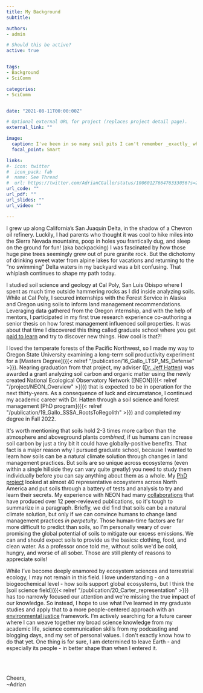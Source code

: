 ```yaml
---
title: My Background
subtitle: 

authors:
- admin

# Should this be active?
active: true


tags:
- Background
- SciComm

categories:
- SciComm


date: "2021-08-11T00:00:00Z"

# Optional external URL for project (replaces project detail page).
external_link: ""

image:
  caption: I've been in so many soil pits I can't remember _exactly_ where this was taken. My guess is somewhere along the Oregon coast range. In hindsight, I doubt this was OSHA approved. Still fun though. <Br> Picture Credit - Jeff Hatten (_I think_) 
  focal_point: Smart

links:
#- icon: twitter
#  icon_pack: fab
#  name: See Thread
#  url: https://twitter.com/AdrianCGallo/status/1006012766476333056?s=20
url_code: ""
url_pdf: ""
url_slides: ""
url_video: ""

---
```


I grew up along California’s San Juaquin Delta, in the shadow of a Chevron oil refinery. Luckily,  I had parents who thought it was cool to hike miles into the Sierra Nevada mountains, poop in holes you frantically dug, and sleep on the ground for fun! (aka backpacking) I was fascinated by how those huge pine trees seemingly grew out of pure granite rock. But the dichotomy of drinking sweet water from alpine lakes for vacations and returning to the “no swimming” Delta waters in my backyard was a bit confusing. That whiplash continues to shape my path today. 

I studied soil science and geology at Cal Poly, San Luis Obispo where I spent as much time outside hammering rocks as I did inside analyzing soils. While at Cal Poly, I secured internships with the Forest Service in Alaska and Oregon using soils to inform land management recommendations. Leveraging data gathered from the Oregon internship, and with the help of mentors, I participated in my first true research experience co-authoring a senior thesis on how forest management influenced soil properties. It was about that time I discovered this thing called graduate school where you get [paid to learn](https://twitter.com/ZJAyres/status/1552917560659775489?s=20&t=Tr-P5jzU3cNKVApC1rtnGA) and try to discover new things. How cool is that?!  

I loved the temperate forests of the Pacific Northwest, so I made my way to Oregon State University examining a long-term soil productivity experiment for a [Masters Degree]({{< relref "/publication/16_Gallo_LTSP_MS_Defense" >}}). Nearing graduation from that project, my adviser ([Dr. Jeff Hatten](https://directory.forestry.oregonstate.edu/people/hatten-jeff)) was awarded a grant analyzing soil carbon and organic matter using the newly created National Ecological Observatory Network ([NEON]({{< relref "/project/NEON_Overview" >}})) that is expected to be in operation for the next thirty-years. As a consequence of luck and circumstance, I continued my academic career with Dr. Hatten through a soil science and forest management [PhD program]({{< relref "/publication/19_Gallo_SSSA_RootsToRegolith" >}}) and completed my degree in Fall 2022. 

It's worth mentioning that soils hold 2-3 times more carbon than the atmosphere and aboveground plants *combined*, if us humans can increase  soil carbon by just a tiny bit it could have globally-positive benefits. That fact is a major reason why I pursued graduate school, because I wanted to learn how soils can be a natural climate solution through changes in land management practices. But soils are so unique across ecosystems (even within a single hillside they can vary quite greatly) you need to study them individually before you can say anything about them as a whole. My [PhD project](https://adriancgallo.com/project/phd_dissertation/) looked at almost 40 representative ecosystems across North America and put soils through a battery of tests and analysis to try and learn their secrets. My experience with NEON had many [collaborations](https://adriancgallo.com/tag/neon/) that have produced over 12 peer-reviewed publications, so it's tough to summarize in a paragraph. Briefly, we did find that soils can be a natural climate solution, but only if we can convince humans to change land management practices *in perpetuity*. Those human-time factors are far more difficult to predict than soils, so I'm personally weary of over promising the global potential of soils to mitigate our excess emissions. We can and should expect soils to provide us the basics: clothing, food, and clean water. As a professor once told me, without soils we'd be cold, hungry, and worse of all sober. Those are still plenty of reasons to appreciate soils!

While I’ve become deeply enamored by ecosystem sciences and terrestrial ecology, I may not remain in this field. I love understanding - on a biogeochemical level - how soils support global ecosystems, but I think the [soil science field]({{< relref "/publication/20_Carter_representation" >}}) has too narrowly focused our attention and we're missing the true impact of our knowledge. So instead, I hope to use what I’ve learned in my graduate studies and apply that to a more people-centered approach with an [environmental justice](https://blogs.oregonstate.edu/inspiration/2022/08/24/environmental-justice-what-it-is-and-what-to-do-about-it/) framework. I’m actively searching for a future career where I can weave together my broad science knowledge from my academic life, science communication skills from my podcasting and blogging days, and my set of personal values. I don't exactly know how to do that yet. One thing is for sure, I am determined to leave Earth - and especially its people - in better shape than when I entered it. 

<br> 
<br> 

Cheers,    <br>
~Adrian

